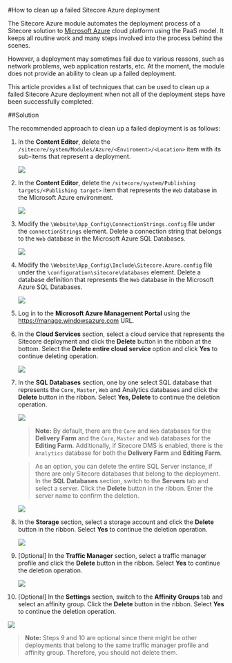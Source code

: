 #How to clean up a failed Sitecore Azure deployment

The Sitecore Azure module automates the deployment process of a Sitecore solution to [Microsoft Azure](http://azure.microsoft.com/) cloud platform using the PaaS model. It keeps all routine work and many steps involved into the process behind the scenes.

However, a deployment may sometimes fail due to various reasons, such as network problems, web application restarts, etc. At the moment, the module does not provide an ability to clean up a failed deployment.

This article provides a list of techniques that can be used to clean up a failed Sitecore Azure deployment when not all of the deployment steps have been successfully completed.

##Solution

The recommended approach to clean up a failed deployment is as follows:

1. In the **Content Editor**, delete the `/sitecore/system/Modules/Azure/<Enviroment>/<Location>` item with its sub-items that represent a deployment.

   ![](./media/how-to-clean-up-a-failed-sitecore-azure-deployment/AzurePortal-01.png)

2. In the **Content Editor**, delete the `/sitecore/system/Publishing targets/<Publishing target>` item that represents the `Web` database in the Microsoft Azure environment.

   ![](./media/how-to-clean-up-a-failed-sitecore-azure-deployment/AzurePortal-02.png)

3. Modify the `\Website\App_Config\ConnectionStrings.config` file under the `connectionStrings` element. Delete a connection string that belongs to the `Web` database in the Microsoft Azure SQL Databases.

   ![](./media/how-to-clean-up-a-failed-sitecore-azure-deployment/AzurePortal-03.png)

4. Modify the `\Website\App_Config\Include\Sitecore.Azure.config` file under the `\configuration\sitecore\databases` element. Delete a database definition that represents the `Web` database in the Microsoft Azure SQL Databases.
   
   ![](./media/how-to-clean-up-a-failed-sitecore-azure-deployment/AzurePortal-04.png)

5. Log in to the **Microsoft Azure Management Portal** using the https://manage.windowsazure.com URL.

6. In the **Cloud Services** section, select a cloud service that represents the Sitecore deployment and click the **Delete** button in the ribbon at the bottom. Select the **Delete entire cloud service** option and click **Yes** to continue deleting operation.

   ![](./media/how-to-clean-up-a-failed-sitecore-azure-deployment/AzurePortal-06.png)

7. In the **SQL Databases** section, one by one select SQL database that represents the `Core`, `Master`, `Web` and Analytics databases and click the **Delete** button in the ribbon. Select **Yes, Delete** to continue the deletion operation.

   ![](./media/how-to-clean-up-a-failed-sitecore-azure-deployment/AzurePortal-07-01.png)

   > **Note:** By default, there are the `Core` and `Web` databases for the **Delivery Farm** and the `Core`, `Master` and `Web` databases for the **Editing Farm**. Additionally, if Sitecore DMS is enabled, there is the `Analytics` database for both the **Delivery Farm** and **Editing Farm**.
   
   > As an option, you can delete the entire SQL Server instance, if there are only Sitecore databases that belong to the deployment. In the **SQL Databases** section, switch to the **Servers** tab and select a server. Click the **Delete** button in the ribbon. Enter the server name to confirm the deletion.

   ![](./media/how-to-clean-up-a-failed-sitecore-azure-deployment/AzurePortal-07-02.png)

8. In the **Storage** section, select a storage account and click the **Delete** button in the ribbon. Select **Yes** to continue the deletion operation.

   ![](./media/how-to-clean-up-a-failed-sitecore-azure-deployment/AzurePortal-08.png)

9. \[Optional\] In the **Traffic Manager** section, select a traffic manager profile and click the **Delete** button in the ribbon. Select **Yes** to continue the deletion operation.

   ![](./media/how-to-clean-up-a-failed-sitecore-azure-deployment/AzurePortal-09.png)

10. \[Optional\] In the **Settings** section, switch to the **Affinity Groups** tab and select an affinity group. Click the **Delete** button in the ribbon. Select **Yes** to continue the deletion operation.

   ![](./media/how-to-clean-up-a-failed-sitecore-azure-deployment/AzurePortal-10.png)

   > **Note:** Steps 9 and 10 are optional since there might be other deployments that belong to the same traffic manager profile and affinity group. Therefore, you should not delete them.